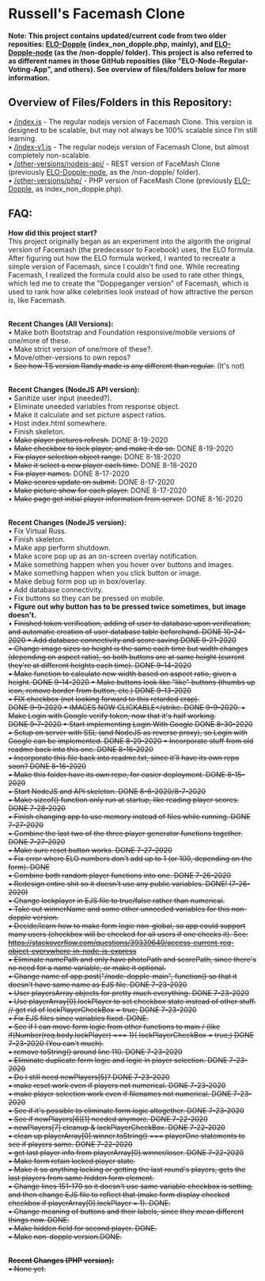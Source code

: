 <h1>Russell's Facemash Clone</h1>
<strong>Note: This project contains updated/current code from two older reposities: <a href="https://github.com/netsider/ELO-Dopple">ELO-Dopple</a> (index_non_dopple.php, mainly), and <a href="https://github.com/netsider/ELO-Dopple-node">ELO-Dopple-node</a> (as the /non-dopple/ folder).  This project is also referred to as different names in those GitHub reposities (like "ELO-Node-Regular-Voting-App", and others).  See overview of files/folders below for more information.</strong><br>


<h2>Overview of Files/Folders in this Repository:</h2>
• <a href="https://github.com/netsider/facemash-clone/blob/master/index.js">/index.js</a> - The regular nodejs version of Facemash Clone.  This version is designed to be scalable, but may not always be 100% scalable since I'm still learning.<br>
• <a href="https://github.com/netsider/facemash-clone/blob/master/index-v1.js">/index-v1.js</a> - The regular nodejs version of Facemash Clone, but almost completely non-scalable.<br>
• <a href="https://github.com/netsider/facemash-clone/tree/master/other-versions/nodejs-api">/other-versions/nodejs-api/</a> - REST version of FaceMash Clone (previously <a href="https://github.com/netsider/ELO-Dopple-node">ELO-Dopple-node</a>, as the /non-dopple/ folder).<br>
• <a href="https://github.com/netsider/facemash-clone/tree/master/other-versions/php">/other-versions/php/</a> - PHP version of FaceMash Clone (previously <a href="https://github.com/netsider/ELO-Dopple">ELO-Dopple</a>, as index_non_dopple.php).<br>

<h2>FAQ:</strong></h2>
<strong>How did this project start?</strong><br>
This project originally began as an experiment into the algorith the original version of Facemash (the predecessor to Facebook) uses, the ELO formula.  After figuring out how the ELO formula worked, I wanted to recreate a simple version of Facemash, since I couldn't find one.  While recreating Facemash, I realized the formula could also be used to rate other things, which led me to create the "Doppeganger version" of Facemash, which is used to rank how alike celebrities look instead of how attractive the person is, like Facemash.<br>

<br><strong>Recent Changes (All Versions):</strong><br>
• Make both Bootstrap and Foundation responsive/mobile versions of one/more of these.<br>
• Make strict version of one/more of these?. <br>
• Move/other-versions to own repos?<br>
• <strike>See how TS version Randy made is any different than regular.</strike> (It's not)<br>

<br><strong>Recent Changes (NodeJS API version):</strong><br>
• Sanitize user input (needed?).<br>
• Eliminate uneeded variables from response object.<br>
• Make it calculate and set picture aspect ratios.<br>
• Host index.html somewhere.<br>
• Finish skeleton.<br>
• <strike>Make player pictures refresh.</strike> DONE 8-19-2020<br>
• <strike>Make checkbox to lock player, and make it do so.</strike> DONE 8-19-2020<br>
• <strike>Fix player selection object range.</strike> DONE 8-18-2020<br>
• <strike>Make it select a new player each time.</strike> DONE 8-18-2020<br>
• <strike>Fix player names.</strike> DONE 8-17-2020<br>
• <strike>Make scores update on submit.</strike> DONE 8-17-2020<br>
• <strike>Make picture show for each player.</strike> DONE 8-17-2020<br>
• <strike>Make page get initial player information from server.</strike> DONE 8-16-2020<br>

<br><strong>Recent Changes (NodeJS version):</strong><br>
• Fix Virtual Russ.<br>
• Finish skeleton.<br>
• Make app perform shutdown.<br>
• Make score pop up as an on-screen overlay notification.<br>
• Make something happen when you hover over buttons and images.<br>
• Make something happen when you click button or image.<br>
• Make debug form pop up in box/overlay. <br>
• Add database connectivity.<br>
• Fix buttons so they can be pressed on mobile.<br>
• <strong>Figure out why button has to be pressed twice sometimes, but image doesn't.</strong><br>
• <strike>Finished token verification, adding of user to database upon verification, and automatic creation of user database table beforehand</strile>.  DONE 10-24-2020
• <strike>Add database connectivity and score saving</strike> DONE 9-21-2020<br>
• <strike>Change image sizes so height is the same each time but width changes (depending on aspect ratio), so both buttons are at same height (current they're at different heights each time).</strike> DONE 9-14-2020<br>
• <strike>Make function to calculate new width based on aspect ratio, given a height.</strike> DONE 9-14-2020
• <strike>Make buttons look like "like" buttons (thumbs up icon, remove border from button, etc.)</strike> DONE 9-13-2020<br>
• <strike>FIX checkbox (not looking forward to this retarded crap).</strike><br> DONE 9-9-2020
• <strike>IMAGES NOW CLICKABLE</strike. DONE 9-9-2020.
• <strike>Make Login with Google verify token, now that it's half working.</strike><br> DONE 9-7-2020
• <strike>Start implementing Login With Google</strike> DONE 8-30-2020
• <strike>Setup on server with SSL (and NodeJS as reverse proxy), so Login with Google can be implemented.</strike> DONE 8-29-2020
• <strike>Incorporate stuff from old readme back into this one.</strike> DONE 8-16-2020<br>
• <strike>Incorporate this file back into readme.txt, since it'll have its own repo soon?</strike> DONE 8-16-2020<br>
• <strike>Make this folder have its own repo, for easier deployment.</strike> DONE 8-15-2020<br>
• <strike>Start NodeJS and API skeleton.</strike> DONE 8-6-2020/8-7-2020<br>
• <strike>Make sizeof() function only run at startup, like reading player scores.</strike> DONE 7-28-2020<br>
• <strike>Finish changing app to use memory instead of files while running.</strike> DONE 7-27-2020<br>
• <strike>Combine the last two of the three player generator functions together.</strike> DONE 7-27-2020<br>
• <strike>Make sure reset button works.</strike> DONE 7-27-2020<br>
• <strike>Fix error where ELO numbers don't add up to 1 (or 100, depending on the form).</strike> DONE<br>
• <strike>Combine both random player functions into one.</strike> DONE 7-26-2020<br>
• <strike>Redesign entire shit so it doesn't use any public variables.</strike> DONE! (7-26-2020) <br>
• <strike>Change lockplayer in EJS file to true/false rather than numerical.</strike><br>
• <strike>Take out winnerName and some other unneeded variables for this non-dopple version.</strike><br>
• <strike>Decide/learn how to make form logic non-global, so app could support many users (checkbox will be checked for all users if one checks it). See: https://stackoverflow.com/questions/39339640/access-current-req-object-everywhere-in-node-js-express </strike><br>
• <strike>Eliminate namePath and only have photoPath and scorePath, since there's no need for a name variable, or make it optional.</strike><br>
• <strike>Change name of app.post("/node-dopple-main", function() so that it doesn't have same name as EJS file.</strike> DONE 7-23-2020<br>
• <strike>User playersArray objects for pretty much everything.</strike> DONE 7-23-2020<br>
• <strike>Use playerArray[0].lockPlayer to set checkbox state instead of other stuff. // get rid of lockPlayerCheckBox = true; </strike> DONE 7-23-2020<br>
• <strike>Fix EJS files since variables fixed.</strike> DONE.<br>
• <strike>See if I can move form logic from other functions to main / (like if(Number(req.body.lockPlayer) === 1){ lockPlayerCheckBox = true;)</strike> DONE 7-23-2020 (You can't much).<br>
• <strike>remove toString() around line 110.</strike> DONE 7-23-2020<br>
• <strike>Eliminate duplicate form logic and logic in player selection.</strike> DONE 7-23-2020<br>
• <strike>Do I still need newPlayers[5]?</strike> DONE 7-23-2020<br>
• <strike>make reset work even if players not numerical. </strike> DONE 7-23-2020<br>
• <strike>make player selection work even if filenames not numerical.</strike> DONE 7-23-2020<br>
• <strike>See if it's possible to eliminate form logic altogether.</strike> DONE 7-23-2020<br>
• <strike>See if newPlayers[6][1] needed anymore.</strike> DONE 7-22-2020<br>
• <strike>newPlayers[7] cleanup & lockPlayerCheckBox.</strike> DONE 7-22-2020<br>
• <strike>clean up playerArray[0].winner.toString() === playerOne statements to see if players same.</strike> DONE 7-22-2020<br>
• <strike>get last player info from playerArray[0].winner/loser.</strike> DONE 7-22-2020<br>
• <strike>Make form retain locked player state.</strike><br>
• <strike>Make it so anything locking or getting the last round's players, gets the last players from same hidden form element.</strike><br>
• <strike>Change lines 151-170 so it doesn't use same variable checkbox is setting, and then change EJS file to reflect that (make form display checked checkbox if playerArray[0].lockPlayer = 1).</strike> DONE.<br>
• <strike>Change meaning of buttons and their labels, since they mean different things now</strike>. DONE.<br>
• <strike>Make hidden field for second player.</strike> DONE.<br>
• <strike>Make non-dopple version.</strike>DONE.<br>

<br><strong>Recent Changes (PHP version):</strong><br>
• None yet.<br>

